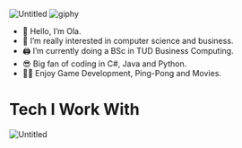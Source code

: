 ![Untitled](https://github.com/OHA20/OHA20/assets/145617693/e488b9a4-e3ee-49ca-9d9a-44985f8169b1) 
![giphy](https://github.com/OHA20/OHA20/assets/145617693/b179879b-525a-4cdc-8a9e-0108b1ce9ab2)

- 👋 Hello, I’m Ola.
- 👀 I’m really interested in computer science and business.
- 🖨 I’m currently doing a BSc in TUD Business Computing.
- 😎 Big fan of coding in C#, Java and Python.
- 🐱‍🏍 Enjoy Game Development, Ping-Pong and Movies. 

# Tech I Work With
![Untitled](https://github.com/OHA20/OHA20/assets/145617693/e8a9056a-10d4-422f-a92e-4acace24a39c)
